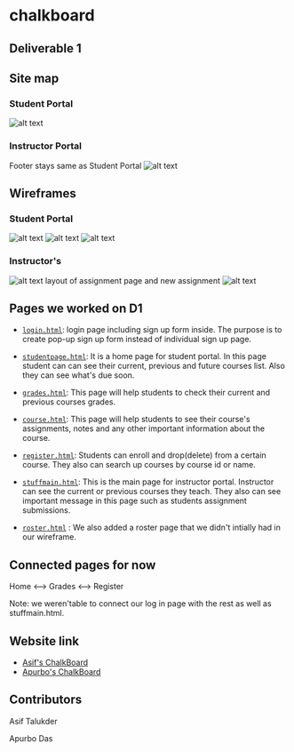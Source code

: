 # chalkboard

## Deliverable 1

## Site map

### Student Portal

![alt text](/images/sitemap_student.png)

### Instructor Portal

Footer stays same as Student Portal
![alt text](/images/sitemap.jpg)

## Wireframes

### Student Portal

![alt text](/images/home.png)
![alt text](/images/assignment_1.png)
![alt text](/images/mobile_wireframe.png)

### Instructor's

![alt text](/images/home_ins.jpg)
layout of assignment page and new assignment
![alt text](/images/assignment2.jpg)

## Pages we worked on D1

- [`login.html`](https://github.com/AsifTalukder/chalkboard/blob/main/Deliverable_1/HTML/login.html): login page including sign up form inside. The purpose is to create pop-up sign up form instead of individual sign up page.
    
- [`studentpage.html`](https://github.com/AsifTalukder/chalkboard/blob/main/Deliverable_1/HTML/studentpage.html): It is a home page for student portal. In this page student can can see their current, previous and future courses list. Also they can see what's due soon.
- [`grades.html`](https://github.com/AsifTalukder/chalkboard/blob/main/Deliverable_1/HTML/grade.html): This page will help students to check their current and previous courses grades.
- [`course.html`](https://github.com/AsifTalukder/chalkboard/blob/main/Deliverable_1/HTML/course.html): This page will help students to see their course's assignments, notes and any other important information about the course.
- [`register.html`](https://github.com/AsifTalukder/chalkboard/blob/main/Deliverable_1/HTML/register.html): Students can enroll and drop(delete) from a certain course. They also can search up courses by course id or name.
- [`stuffmain.html`](https://github.com/AsifTalukder/chalkboard/blob/main/Deliverable_1/HTML/stuffmain.html): This is the main page for instructor portal. Instructor can see the current or previous courses they teach. They also can see important message in this page such as students assignment submissions.
- [`roster.html`](https://github.com/AsifTalukder/chalkboard/blob/main/Deliverable_1/HTML/roster.html) : We also added a roster page that we didn't intially had in our wireframe. 

## Connected pages for now

Home <--> Grades <--> Register

Note: we weren'table to connect our log in page with the rest as well as stuffmain.html. 

## Website link

* [Asif's ChalkBoard](https://asiftalukder.github.io/Chalkboard/HTML/studentpage.html)
* [Apurbo's ChalkBoard](https://aadas39.github.io/chalkboard/HTML/studentpage.html)

## Contributors

Asif Talukder

Apurbo Das

